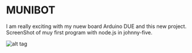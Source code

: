 MUNIBOT
=======

I am really exciting with my nuew board Arduino DUE and this new project. 
ScreenShot of muy first program with node.js in johnny-five.

![alt tag](https://raw.githubusercontent.com/orggue/MUNIBOT/master/img/first%20incredible%20nodejs%20and%20johnny-five%20hello%20world.png)
